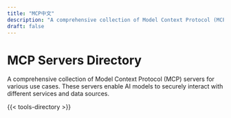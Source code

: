 ```yaml
---
title: "MCP中文"
description: "A comprehensive collection of Model Context Protocol (MCP) servers for various use cases. These servers enable AI models to securely interact with different services and data sources."
draft: false
---
```


# MCP Servers Directory

<div class="mb-10">
A comprehensive collection of Model Context Protocol (MCP) servers for various use cases. These servers enable AI models to securely interact with different services and data sources.
</div>

{{< tools-directory >}} 